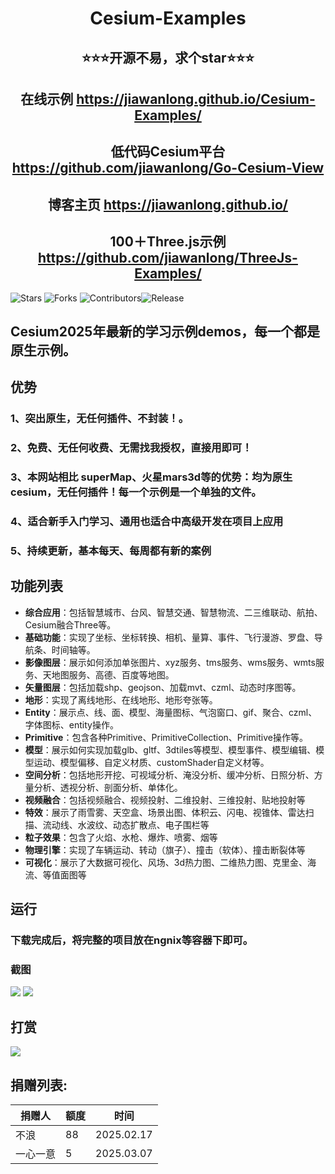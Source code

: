 <h1 align="center">Cesium-Examples</h1>
<h2 align="center">⭐⭐⭐开源不易，求个star⭐⭐⭐</h2>
<h2 align="center">在线示例 <a target="_blank" href="https://jiawanlong.github.io/Cesium-Examples/">https://jiawanlong.github.io/Cesium-Examples/</a> </h2>
<h2 align="center">低代码Cesium平台 <a target="_blank" href="https://github.com/jiawanlong/Go-Cesium-View">https://github.com/jiawanlong/Go-Cesium-View</a> </h2>
<h2 align="center">博客主页 <a target="_blank" href="https://jiawanlong.github.io/Cesium-Examples/">https://jiawanlong.github.io/</a> </h2>
<h2 align="center">100＋Three.js示例 <a target="_blank" href="https://github.com/jiawanlong/ThreeJs-Examples/">https://github.com/jiawanlong/ThreeJs-Examples/</a> </h2>

 ![Stars](https://img.shields.io/github/stars/jiawanlong/Cesium-Examples.svg?) ![Forks](https://img.shields.io/github/forks/jiawanlong/Cesium-Examples.svg?style=social) ![Contributors](https://img.shields.io/github/contributors/jiawanlong/Cesium-Examples.svg)![Release](https://img.shields.io/github/v/release/jiawanlong/Cesium-Examples.svg)


## Cesium2025年最新的学习示例demos，每一个都是**原生**示例。

## 优势
### 1、突出原生，无任何插件、不封装！。
### 2、免费、无任何收费、无需找我授权，直接用即可！
### 3、本网站相比 superMap、火星mars3d等的优势：均为原生cesium，无任何插件！每一个示例是一个单独的文件。
### 4、适合新手入门学习、通用也适合中高级开发在项目上应用
### 5、持续更新，基本每天、每周都有新的案例



## 功能列表
- **综合应用**：包括智慧城市、台风、智慧交通、智慧物流、二三维联动、航拍、Cesium融合Three等。
- **基础功能**：实现了坐标、坐标转换、相机、量算、事件、飞行漫游、罗盘、导航条、时间轴等。
- **影像图层**：展示如何添加单张图片、xyz服务、tms服务、wms服务、wmts服务、天地图服务、高德、百度等地图。
- **矢量图层**：包括加载shp、geojson、加载mvt、czml、动态时序图等。
- **地形**：实现了离线地形、在线地形、地形夸张等。
- **Entity**：展示点、线、面、模型、海量图标、气泡窗口、gif、聚合、czml、字体图标、entity操作。
- **Primitive**：包含各种Primitive、PrimitiveCollection、Primitive操作等。
- **模型**：展示如何实现加载glb、gltf、3dtiles等模型、模型事件、模型编辑、模型运动、模型偏移、自定义材质、customShader自定义材等。
- **空间分析**：包括地形开挖、可视域分析、淹没分析、缓冲分析、日照分析、方量分析、透视分析、剖面分析、单体化。
- **视频融合**：包括视频融合、视频投射、二维投射、三维投射、贴地投射等
- **特效**：展示了雨雪雾、天空盒、场景出图、体积云、闪电、视锥体、雷达扫描、流动线、水波纹、动态扩散点、电子围栏等
- **粒子效果**：包含了火焰、水枪、爆炸、喷雾、烟等
- **物理引擎**：实现了车辆运动、转动（旗子）、撞击（软体）、撞击断裂体等
- **可视化**：展示了大数据可视化、风场、3d热力图、二维热力图、克里金、海流、等值面图等


## 运行
### 下载完成后，将完整的项目放在ngnix等容器下即可。

### 截图
<img src="https://jiawanlong.github.io/demo.jpg">
<img src="https://jiawanlong.github.io/demo1.jpg">

## 打赏
<img src="https://jiawanlong.github.io/ds.jpg">


## 捐赠列表:

| 捐赠人     | 额度    | 时间       | 
| ---------- | ------- | -----------| 
| 不浪       | 88      | 2025.02.17 | 
| 一心一意   | 5       | 2025.03.07 | 